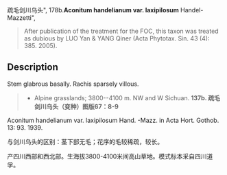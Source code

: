 疏毛剑川乌头",
178b.**Aconitum handelianum var. laxipilosum** Handel-Mazzetti",

> After publication of the treatment for the FOC, this taxon was treated as dubious by LUO Yan &amp; YANG Qiner (Acta Phytotax. Sin. 43 (4): 385. 2005).

## Description
Stem glabrous basally. Rachis sparsely villous.

> * Alpine grasslands; 3800--4100 m. NW and W Sichuan.
**137b. 疏毛剑川乌头（变种）图版67：8-9**

Aconitum handelianum var. laxipilosum Hand. -Mazz. in Acta Hort. Gothob. 13: 93. 1939.

与剑川乌头的区别：茎下部无毛；花序的毛较稀疏，较长。

产四川西部和西北部。生海拔3800-4100米间高山草地。模式标本采自四川道孚。
